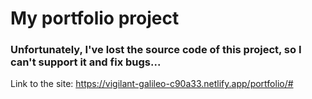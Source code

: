 # My portfolio project
### Unfortunately, I've lost the source code of this project, so I can't support it and fix bugs...
Link to the site: https://vigilant-galileo-c90a33.netlify.app/portfolio/#
